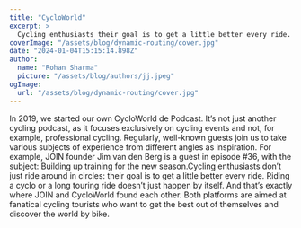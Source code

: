 ```yaml
---
title: "CycloWorld"
excerpt: >
  Cycling enthusiasts their goal is to get a little better every ride. And that's exactly where JOIN and CycloWorld found each other.
coverImage: "/assets/blog/dynamic-routing/cover.jpg"
date: "2024-01-04T15:15:14.898Z"
author:
  name: "Rohan Sharma"
  picture: "/assets/blog/authors/jj.jpeg"
ogImage:
  url: "/assets/blog/dynamic-routing/cover.jpg"
---
```


In 2019, we started our own CycloWorld de Podcast. It’s not just another cycling podcast, as it focuses exclusively on cycling events and not, for example, professional cycling. Regularly, well-known guests join us to take various subjects of experience from different angles as inspiration. For example, JOIN founder Jim van den Berg is a guest in episode #36, with the subject: Building up training for the new season.Cycling enthusiasts don’t just ride around in circles: their goal is to get a little better every ride. Riding a cyclo or a long touring ride doesn’t just happen by itself. And that’s exactly where JOIN and CycloWorld found each other. Both platforms are aimed at fanatical cycling tourists who want to get the best out of themselves and discover the world by bike.